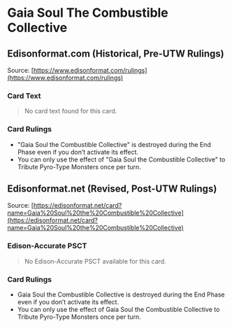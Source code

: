 # Gaia Soul The Combustible Collective

## Edisonformat.com (Historical, Pre-UTW Rulings)

Source: [https://www.edisonformat.com/rulings](https://www.edisonformat.com/rulings)

### Card Text

> No card text found for this card.

### Card Rulings

*   "Gaia Soul the Combustible Collective" is destroyed during the End Phase even if you don’t activate its effect.
*   You can only use the effect of "Gaia Soul the Combustible Collective" to Tribute Pyro-Type Monsters once per turn.

## Edisonformat.net (Revised, Post-UTW Rulings)

Source: [https://edisonformat.net/card?name=Gaia%20Soul%20the%20Combustible%20Collective](https://edisonformat.net/card?name=Gaia%20Soul%20the%20Combustible%20Collective)

### Edison-Accurate PSCT

> No Edison-Accurate PSCT available for this card.

### Card Rulings

*   Gaia Soul the Combustible Collective is destroyed during the End Phase even if you don’t activate its effect.
*   You can only use the effect of Gaia Soul the Combustible Collective to Tribute Pyro-Type Monsters once per turn.
            
